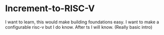 # Increment-to-RISC-V
I want to learn, this would make building foundations easy. I want to make a configurable risc-v but I do know. After ts I will know. (Really basic intro) 
